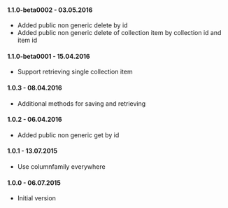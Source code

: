 #### 1.1.0-beta0002 - 03.05.2016
* Added public non generic delete by id
* Added public non generic delete of collection item by collection id and item id

#### 1.1.0-beta0001 - 15.04.2016
* Support retrieving single collection item

#### 1.0.3 - 08.04.2016
* Additional methods for saving and retrieving

#### 1.0.2 - 06.04.2016
* Added public non generic get by id

#### 1.0.1 - 13.07.2015
* Use columnfamily everywhere

#### 1.0.0 - 06.07.2015
* Initial version
